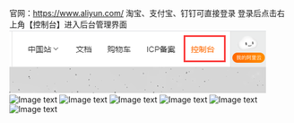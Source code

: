 官网：https://www.aliyun.com/  淘宝、支付宝、钉钉可直接登录
登录后点击右上角【控制台】进入后台管理界面
![Image text](https://raw.githubusercontent.com/btcusdt/btceth/main/images/aliyunBy/1.png)
![Image text](https://raw.githubusercontent.com/btcusdt/btceth/main/images/aliyunBy/2.png)
![Image text](https://raw.githubusercontent.com/btcusdt/btceth/main/images/aliyunBy/3.png)
![Image text](https://raw.githubusercontent.com/btcusdt/btceth/main/images/aliyunBy/4.png)
![Image text](https://raw.githubusercontent.com/btcusdt/btceth/main/images/aliyunBy/5.png)
![Image text](https://raw.githubusercontent.com/btcusdt/btceth/main/images/aliyunBy/6.png)
![Image text](https://raw.githubusercontent.com/btcusdt/btceth/main/images/aliyunBy/7.png)
